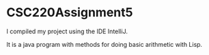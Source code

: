 # CSC220Assignment5

I compiled my project using the IDE IntelliJ.

It is a java program with methods for doing basic arithmetic with Lisp.
